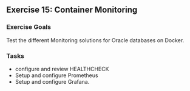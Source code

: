 ## Exercise 15: Container Monitoring

### Exercise Goals

Test the different Monitoring solutions for Oracle databases on Docker.

### Tasks

- configure and review HEALTHCHECK
- Setup and configure Prometheus
- Setup and configure Grafana.

<!-- Stuff between the <div class="notes"> will be rendered as pptx slide notes -->
<div class="notes">

</div>
